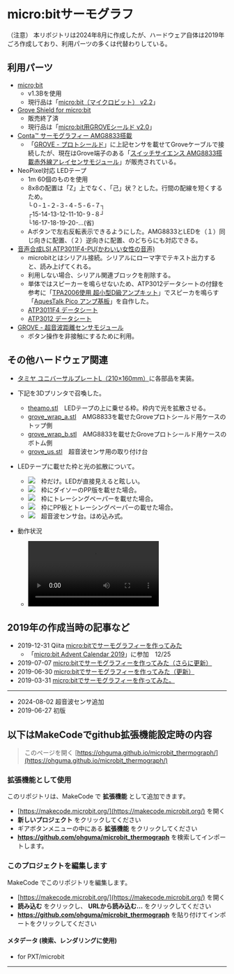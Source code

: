 # micro:bitサーモグラフ

（注意）
本リポジトリは2024年8月に作成したが、ハードウェア自体は2019年ごろ作成しており、利用パーツの多くは代替わりしている。

## 利用パーツ

-  [micro;bit](https://microbit.org/ja/)
    - v1.3Bを使用
    - 現行品は「[micro:bit（マイクロビット） v2.2](https://www.switch-science.com/products/7952)」
- [Grove Shield for micro:bit](https://www.switch-science.com/products/3497/)
    - 販売終了済
    - 現行品は「[micro:bit用GROVEシールド v2.0](https://www.switch-science.com/products/5434?)」
- [Conta™ サーモグラフィー AMG8833搭載](https://www.switch-science.com/products/3395)
    - 「[GROVE - プロトシールド](https://www.switch-science.com/products/799)」に上記センサを載せてGroveケーブルで接続したが、現在はGrove端子のある「[スイッチサイエンス AMG8833搭載赤外線アレイセンサモジュール](https://www.switch-science.com/products/9340)」が販売されている。
- NeoPixel対応 LEDテープ
    - 1m 60個のものを使用
    - 8x8の配置は「Z」上でなく、「己」状？とした。行間の配線を短くするため。\
    └０-１-２-３-４-５-６-７┐\
    ┌15-14-13-12-11-10-９-８┘\
    └16-17-18-19-20-…(省)
    - Aボタンで左右反転表示できるようにした。AMG8833とLEDを（１）同じ向きに配置、（２）逆向きに配置、のどちらにも対応できる。
- [音声合成LSI ATP3011F4-PU(かわいい女性の音声)](https://akizukidenshi.com/catalog/g/g105665/)
    - microbitとはシリアル接続。シリアルにローマ字でテキスト出力すると、読み上げてくれる。
    - 利用しない場合、シリアル関連ブロックを削除する。
    - 単体ではスピーカーを鳴らせないため、ATP3012データシートの付録を参考に「[TPA2006使用 超小型D級アンプキット](https://akizukidenshi.com/catalog/g/g108161/)」でスピーカを鳴らす「[AquesTalk Pico アンプ基板](https://github.com/ohguma/aquestalk_pico_amp)」を自作した。
    - [ATP3011F4 データシート](https://akizukidenshi.com/goodsaffix/atp3011f4_datasheet.pdf)
    - [ATP3012 データシート](https://akizukidenshi.com/goodsaffix/atp3012_datasheet.pdf)
- [GROVE - 超音波距離センサモジュール](https://www.switch-science.com/products/1383)
    - ボタン操作を非接触にするために利用。

## その他ハードウェア関連
- [タミヤ ユニバーサルプレートL（210×160mm）](https://www.tamiya.com/japan/products/70172/index.html)に各部品を実装。
- 下記を3Dプリンタで召喚した。
    - [theamo.stl](cad/theamo.stl)　LEDテープの上に乗せる枠。枠内で光を拡散させる。
    - [grove_wrap_a.stl](cad/grove_wrap_a.stl)　AMG8833を載せたGroveプロトシールド用ケースのトップ側
    - [grove_wrap_b.stl](cad/grove_wrap_b.stl)　AMG8833を載せたGroveプロトシールド用ケースのボトム側
    - [grove_us.stl](cad/grove_us.stl)　超音波センサ用の取り付け台

- LEDテープに載せた枠と光の拡散について。
    - <img src="document/IMG_5785.jpg">　枠だけ。LEDが直接見えると眩しい。 
    - <img src="document/IMG_5786.jpg">　枠にダイソーのPP版を載せた場合。
    - <img src="document/IMG_5787.jpg">　枠にトレーシングペーパーを載せた場合。
    - <img src="document/IMG_5788.jpg">　枠にPP板とトレーシングペーパーの載せた場合。
    - <img src="document/IMG_5827.jpg">　超音波センサ台。はめ込み式。

- 動作状況
    - <video src="https://github.com/ohguma/microbit_thermograph/raw/master/document/talk_demo.mov" width="300"></video>
    

## 2019年の作成当時の記事など
- 2019-12-31 Qiita 
 [micro:bitでサーモグラフィーを作ってみた](https://qiita.com/ohguma/items/40993b96a3e80dcb14a0)
    - 「[micro:bit Advent Calendar 2019](https://qiita.com/advent-calendar/2019/microbit)」に参加　12/25
- 2019-07-07 [micro:bitでサーモグラフィーを作ってみた（さらに更新）](https://ohguma.hatenablog.com/entry/2019/07/07/080131)
- 2019-06-30 [micro:bitでサーモグラフィーを作ってみた（更新）](hhttps://ohguma.hatenablog.com/entry/2019/06/30/215628)
- 2019-03-31 [micro:bitでサーモグラフィーを作ってみた。](https://ohguma.hatenablog.com/entry/2019/03/31/104407)

----

- 2024-08-02 超音波センサ追加
- 2019-06-27 初版




## 以下はMakeCodeでgithub拡張機能設定時の内容

> このページを開く [https://ohguma.github.io/microbit_thermograph/](https://ohguma.github.io/microbit_thermograph/)

### 拡張機能として使用

このリポジトリは、MakeCode で **拡張機能** として追加できます。

* [https://makecode.microbit.org/](https://makecode.microbit.org/) を開く
* **新しいプロジェクト** をクリックしてください
* ギアボタンメニューの中にある **拡張機能** をクリックしてください
* **https://github.com/ohguma/microbit_thermograph** を検索してインポートします。

### このプロジェクトを編集します

MakeCode でこのリポジトリを編集します。

* [https://makecode.microbit.org/](https://makecode.microbit.org/) を開く
* **読み込む** をクリックし、 **URLから読み込む...** をクリックしてください
* **https://github.com/ohguma/microbit_thermograph** を貼り付けてインポートをクリックしてください

#### メタデータ (検索、レンダリングに使用)

* for PXT/microbit
<script src="https://makecode.com/gh-pages-embed.js"></script><script>makeCodeRender("{{ site.makecode.home_url }}", "{{ site.github.owner_name }}/{{ site.github.repository_name }}");</script>

----
